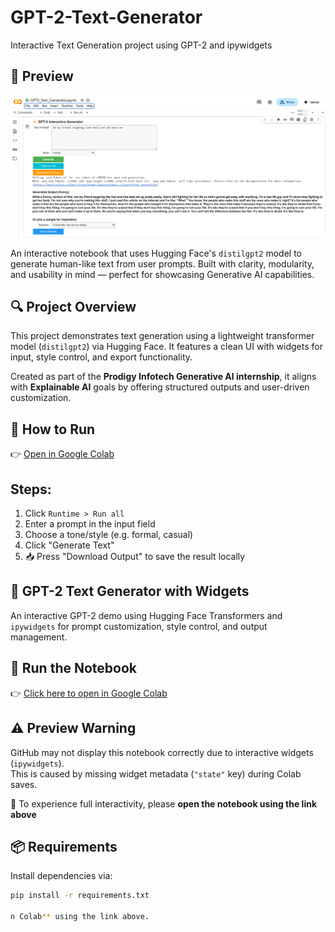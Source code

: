 # GPT-2-Text-Generator
Interactive Text Generation project using GPT-2 and ipywidgets
## 📸 Preview

![Preview](preview.png)

An interactive notebook that uses Hugging Face's `distilgpt2` model to generate human-like text from user prompts. Built with clarity, modularity, and usability in mind — perfect for showcasing Generative AI capabilities.

## 🔍 Project Overview

This project demonstrates text generation using a lightweight transformer model (`distilgpt2`) via Hugging Face. It features a clean UI with widgets for input, style control, and export functionality.

Created as part of the **Prodigy Infotech Generative AI internship**, it aligns with **Explainable AI** goals by offering structured outputs and user-driven customization.

## 🚀 How to Run

👉 [Open in Google Colab](PASTE-YOUR-COLAB-LINK-HERE)

## Steps:
1. Click `Runtime > Run all`
2. Enter a prompt in the input field
3. Choose a tone/style (e.g. formal, casual)
4. Click "Generate Text"
5. 📥 Press "Download Output" to save the result locally

## 📘 GPT-2 Text Generator with Widgets
An interactive GPT-2 demo using Hugging Face Transformers and `ipywidgets` for prompt customization, style control, and output management.

## 🚀 Run the Notebook
👉 [Click here to open in Google Colab](https://colab.research.google.com/github/YOUR_USERNAME/YOUR_REPO/blob/main/gpt2_text_gen.ipynb)

## ⚠️ Preview Warning

GitHub may not display this notebook correctly due to interactive widgets (`ipywidgets`).  
This is caused by missing widget metadata (`"state"` key) during Colab saves.  

🔧 To experience full interactivity, please **open the notebook using the link above**


## 📦 Requirements

Install dependencies via:

```bash
pip install -r requirements.txt

n Colab** using the link above.
